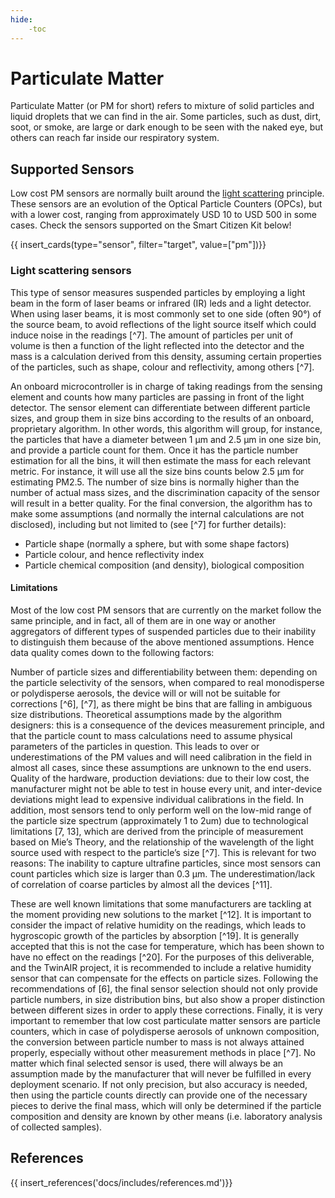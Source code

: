 ```yaml
---
hide:
    -toc
---
```


# Particulate Matter

<!-- TODO - Proofread + check on links -->

Particulate Matter (or PM for short) refers to mixture of solid particles and liquid droplets that we can find in the air. Some particles, such as dust, dirt, soot, or smoke, are large or dark enough to be seen with the naked eye, but others can reach far inside our respiratory system.

<!-- TODO - Talk about PM sizes -->

<!-- TODO Remove h2? -->
## Supported Sensors

Low cost PM sensors are normally built around the [light scattering](#light-scattering-sensors) principle. These sensors are an evolution of the Optical Particle Counters (OPCs), but with a lower cost, ranging from approximately USD 10 to USD 500 in some cases. Check the sensors supported on the Smart Citizen Kit below!

{{ insert_cards(type="sensor", filter="target", value=["pm"])}}

### Light scattering sensors

This type of sensor measures suspended particles by employing a light beam in the form of laser beams or infrared (IR) leds and a light detector. When using laser beams, it is most commonly set to one side (often 90°) of the source beam, to avoid reflections of the light source itself which could induce noise in the readings [^7]. The amount of particles per unit of volume is then a function of the light reflected into the detector and the mass is a calculation derived from this density, assuming certain properties of the particles, such as shape, colour and reflectivity, among others [^7].

An onboard microcontroller is in charge of taking readings from the sensing element and counts how many particles are passing in front of the light detector. The sensor element can differentiate between different particle sizes, and group them in size bins according to the results of an onboard, proprietary algorithm. In other words, this algorithm will group, for instance, the particles that have a diameter between 1 μm and 2.5 μm in one size bin, and provide a particle count for them. Once it has the particle number estimation for all the bins, it will then estimate the mass for each relevant metric. For instance, it will use all the size bins counts below 2.5 μm for estimating PM2.5. The number of size bins is normally higher than the number of actual mass sizes, and the discrimination capacity of the sensor will result in a better quality. For the final conversion, the algorithm has to make some assumptions (and normally the internal calculations are not disclosed), including but not limited to (see [^7] for further details):

* Particle shape (normally a sphere, but with some shape factors)
* Particle colour, and hence reflectivity index
* Particle chemical composition (and density), biological composition

#### Limitations

Most of the low cost PM sensors that are currently on the market follow the same principle, and in fact, all of them are in one way or another aggregators of different types of suspended particles due to their inability to distinguish them because of the above mentioned assumptions. Hence data quality comes down to the following factors:

Number of particle sizes and differentiability between them: depending on the particle selectivity of the sensors, when compared to real monodisperse or polydisperse aerosols, the device will or will not be suitable for corrections [^6], [^7], as there might be bins that are falling in ambiguous size distributions.
Theoretical assumptions made by the algorithm designers: this is a consequence of the devices measurement principle, and that the particle count to mass calculations need to assume physical parameters of the particles in question. This leads to over or underestimations of the PM values and will need calibration in the field in almost all cases, since these assumptions are unknown to the end users.
Quality of the hardware, production deviations: due to their low cost, the manufacturer might not be able to test in house every unit, and inter-device deviations might lead to expensive individual calibrations in the field.
In addition, most sensors tend to only perform well on the low-mid range of the particle size spectrum (approximately 1 to 2um) due to technological limitations [7, 13], which are derived from the principle of measurement based on Mie’s Theory, and the relationship of the wavelength of the light source used with respect to the particle’s size [^7]. This is relevant for two reasons:
The inability to capture ultrafine particles, since most sensors can count particles which size is larger than 0.3 μm.
The underestimation/lack of correlation of coarse particles by almost all the devices [^11].

These are well known limitations that some manufacturers are tackling at the moment providing new solutions to the market [^12]. It is important to consider the impact of relative humidity on the readings, which leads to hygroscopic growth of the particles by absorption [^19]. It is generally accepted that this is not the case for temperature, which has been shown to have no effect on the readings [^20]. For the purposes of this deliverable, and the TwinAIR project, it is recommended to include a relative humidity sensor that can compensate for the effects on particle sizes. Following the recommendations of [6], the final sensor selection should not only provide particle numbers, in size distribution bins, but also show a proper distinction between different sizes in order to apply these corrections.
Finally, it is very important to remember that low cost particulate matter sensors are particle counters, which in case of polydisperse aerosols of unknown composition, the conversion between particle number to mass is not always attained properly, especially without other measurement methods in place [^7]. No matter which final selected sensor is used, there will always be an assumption made by the manufacturer that will never be fulfilled in every deployment scenario. If not only precision, but also accuracy is needed, then using the particle counts directly can provide one of the necessary pieces to derive the final mass, which will only be determined if the particle composition and density are known by other means (i.e. laboratory analysis of collected samples).

## References

{{ insert_references('docs/includes/references.md')}}